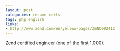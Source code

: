 ```yaml
---
layout: post
categories: resume certs
tags: php english
links:
- http://www.zend.com/en/yellow-pages/ZEND002412
---
```


Zend certified engineer (one of the first 1,000).
